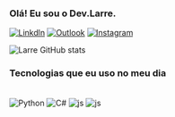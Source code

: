 ### Olá! Eu sou o Dev.Larre.

[![Linkdln](https://img.shields.io/badge/LinkedIn-0077B5?style=for-the-badge&logo=linkedin&logoColor=white)](https://www.linkedin.com/in/douglas-rodrigues-larré-a59637231/)
[![Outlook](https://img.shields.io/badge/Microsoft_Outlook-0078D4?style=for-the-badge&logo=microsoft-outlook&logoColor=white)](dev.larre@outlook.com)
[![Instagram](https://img.shields.io/badge/Instagram-E4405F?style=for-the-badge&logo=instagram&logoColor=white)](https://www.instagram.com/dev_larre)


![Larre GitHub stats](https://github-readme-stats.vercel.app/api?username=devlarre&show_icons=true&theme=tokyonight)

### Tecnologias que eu uso no meu dia

<div style="display: inline_block"><br/>
    <img align="center" alt="Python" src="https://img.shields.io/badge/Python-3776AB?style=for-the-badge&logo=python&logoColor=white" />
    <img align="center" alt="C#" src="https://img.shields.io/badge/C%23-239120?style=for-the-badge&logo=c-sharp&logoColor=white" />
    <img align="center" alt="js" src="https://img.shields.io/badge/JavaScript-F7DF1E?style=for-the-badge&logo=javascript&logoColor=black" />
    <img align="center" alt="js" src="https://img.shields.io/badge/React-20232A?style=for-the-badge&logo=react&logoColor=61DAFB" />

</div>

